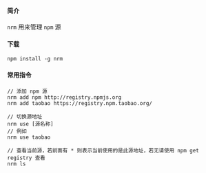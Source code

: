 #### 简介

`nrm` 用来管理 `npm` 源

#### 下载

```
npm install -g nrm
```

#### 常用指令

```
// 添加 npm 源
nrm add npm http://registry.npmjs.org
nrm add taobao https://registry.npm.taobao.org/

// 切换源地址
nrm use [源名称]
// 例如
nrm use taobao

// 查看当前源，若前面有 * 则表示当前使用的是此源地址，若无请使用 npm get registry 查看
nrm ls
```

